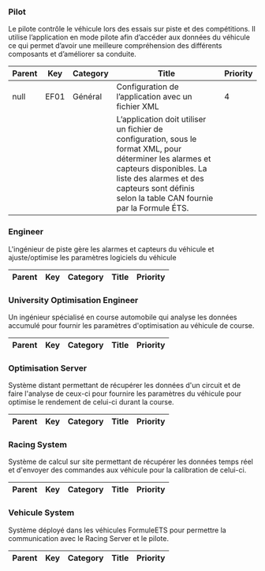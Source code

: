 
### Pilot
Le pilote contrôle le véhicule lors des essais sur piste et des compétitions. Il utilise l’application en mode pilote afin d’accéder aux données du véhicule ce qui permet d’avoir une meilleure compréhension des différents composants et d’améliorer sa conduite.

|Parent|Key|Category|Title|Priority|
|--|--|--|--|--|
|null|EF01|Général|Configuration de l’application avec un fichier XML|4|
||||L’application doit utiliser un fichier de configuration, sous le format XML, pour déterminer les alarmes et capteurs disponibles. La liste des alarmes et des capteurs sont définis selon la table CAN fournie par la Formule ÉTS.|

### Engineer
L'ingénieur de piste gère les alarmes et capteurs du véhicule et ajuste/optimise les paramètres logiciels du véhicule

|Parent|Key|Category|Title|Priority|
|--|--|--|--|--|

### University Optimisation Engineer
Un ingénieur spécialisé en course automobile qui analyse les données accumulé pour fournir les paramètres d'optimisation au véhicule de course.

|Parent|Key|Category|Title|Priority|
|--|--|--|--|--|

### Optimisation Server
Système distant permettant de récupérer les données d'un circuit et de faire l'analyse de ceux-ci pour fournire les paramètres du véhicule pour optimise le rendement de celui-ci durant la course.

|Parent|Key|Category|Title|Priority|
|--|--|--|--|--|

### Racing System
Système de calcul sur site permettant de récupérer les données temps réel et d'envoyer des commandes aux véhicule pour la calibration de celui-ci.

|Parent|Key|Category|Title|Priority|
|--|--|--|--|--|

### Vehicule System
Système déployé dans les véhicules FormuleETS pour permettre la communication avec le Racing Server et le pilote.

|Parent|Key|Category|Title|Priority|
|--|--|--|--|--|
